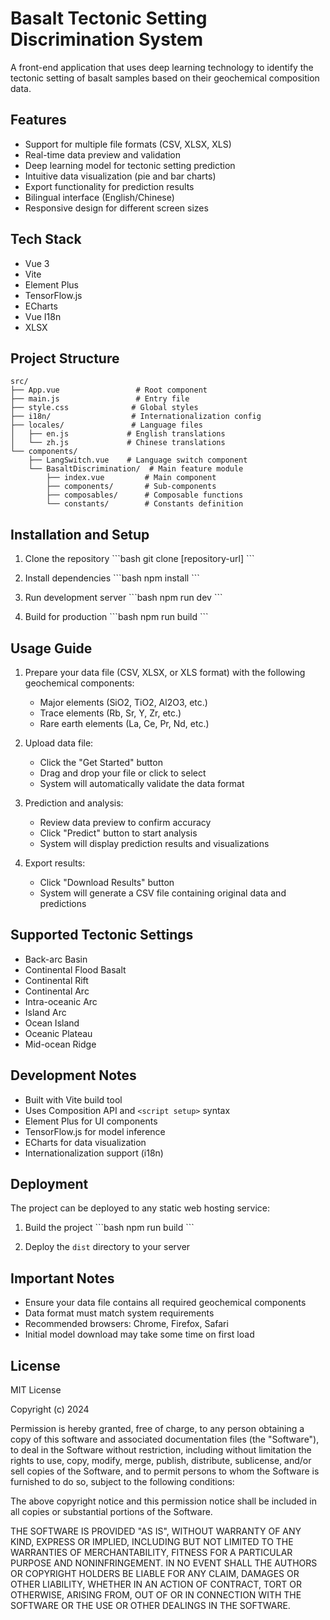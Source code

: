 # Basalt Tectonic Setting Discrimination System

A front-end application that uses deep learning technology to identify the tectonic setting of basalt samples based on their geochemical composition data.

## Features

- Support for multiple file formats (CSV, XLSX, XLS)
- Real-time data preview and validation
- Deep learning model for tectonic setting prediction
- Intuitive data visualization (pie and bar charts)
- Export functionality for prediction results
- Bilingual interface (English/Chinese)
- Responsive design for different screen sizes

## Tech Stack

- Vue 3
- Vite
- Element Plus
- TensorFlow.js
- ECharts
- Vue I18n
- XLSX

## Project Structure

```
src/
├── App.vue                 # Root component
├── main.js                 # Entry file
├── style.css              # Global styles
├── i18n/                  # Internationalization config
├── locales/               # Language files
│   ├── en.js             # English translations
│   └── zh.js             # Chinese translations
└── components/
    ├── LangSwitch.vue    # Language switch component
    └── BasaltDiscrimination/  # Main feature module
        ├── index.vue         # Main component
        ├── components/       # Sub-components
        ├── composables/      # Composable functions
        └── constants/        # Constants definition
```

## Installation and Setup

1. Clone the repository
\`\`\`bash
git clone [repository-url]
\`\`\`

2. Install dependencies
\`\`\`bash
npm install
\`\`\`

3. Run development server
\`\`\`bash
npm run dev
\`\`\`

4. Build for production
\`\`\`bash
npm run build
\`\`\`

## Usage Guide

1. Prepare your data file (CSV, XLSX, or XLS format) with the following geochemical components:
   - Major elements (SiO2, TiO2, Al2O3, etc.)
   - Trace elements (Rb, Sr, Y, Zr, etc.)
   - Rare earth elements (La, Ce, Pr, Nd, etc.)

2. Upload data file:
   - Click the "Get Started" button
   - Drag and drop your file or click to select
   - System will automatically validate the data format

3. Prediction and analysis:
   - Review data preview to confirm accuracy
   - Click "Predict" button to start analysis
   - System will display prediction results and visualizations

4. Export results:
   - Click "Download Results" button
   - System will generate a CSV file containing original data and predictions

## Supported Tectonic Settings

- Back-arc Basin
- Continental Flood Basalt
- Continental Rift
- Continental Arc
- Intra-oceanic Arc
- Island Arc
- Ocean Island
- Oceanic Plateau
- Mid-ocean Ridge

## Development Notes

- Built with Vite build tool
- Uses Composition API and `<script setup>` syntax
- Element Plus for UI components
- TensorFlow.js for model inference
- ECharts for data visualization
- Internationalization support (i18n)

## Deployment

The project can be deployed to any static web hosting service:

1. Build the project
\`\`\`bash
npm run build
\`\`\`

2. Deploy the `dist` directory to your server

## Important Notes

- Ensure your data file contains all required geochemical components
- Data format must match system requirements
- Recommended browsers: Chrome, Firefox, Safari
- Initial model download may take some time on first load

## License

MIT License

Copyright (c) 2024

Permission is hereby granted, free of charge, to any person obtaining a copy
of this software and associated documentation files (the "Software"), to deal
in the Software without restriction, including without limitation the rights
to use, copy, modify, merge, publish, distribute, sublicense, and/or sell
copies of the Software, and to permit persons to whom the Software is
furnished to do so, subject to the following conditions:

The above copyright notice and this permission notice shall be included in all
copies or substantial portions of the Software.

THE SOFTWARE IS PROVIDED "AS IS", WITHOUT WARRANTY OF ANY KIND, EXPRESS OR
IMPLIED, INCLUDING BUT NOT LIMITED TO THE WARRANTIES OF MERCHANTABILITY,
FITNESS FOR A PARTICULAR PURPOSE AND NONINFRINGEMENT. IN NO EVENT SHALL THE
AUTHORS OR COPYRIGHT HOLDERS BE LIABLE FOR ANY CLAIM, DAMAGES OR OTHER
LIABILITY, WHETHER IN AN ACTION OF CONTRACT, TORT OR OTHERWISE, ARISING FROM,
OUT OF OR IN CONNECTION WITH THE SOFTWARE OR THE USE OR OTHER DEALINGS IN THE
SOFTWARE.
